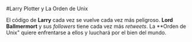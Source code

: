 #Larry Plotter y La Orden de Unix

El código de **Larry** cada vez se vuelve cada vez más peligroso.
**Lord Ballmermort** y sus *followers* tiene cada vez más *retweets*.
La **Orden de Unix" quiere enfrentarse a ellos y luuchará por el bien del mundo.

